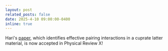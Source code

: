```yaml
---
layout: post
related_posts: false
date: 2025-4-10 09:00:00-0400
inline: true
---
```


Hari's [paper](/publications/#padma2025beyond), which identifies effective pairing interactions in a cuprate latter material, is now accepted in Physical Review X!
